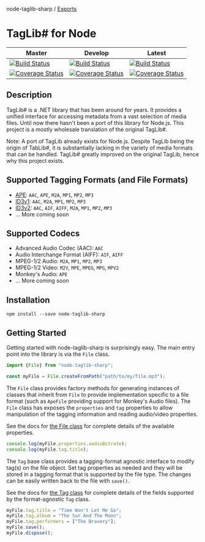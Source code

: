 node-taglib-sharp / [Exports](modules.md)

# TagLib# for Node

| Master | Develop | Latest |
|--------|---------|--------|
|[![Build Status](https://ci.appveyor.com/api/projects/status/7hdfrbc4ecvvruwv/branch/master?svg=true)](https://ci.appveyor.com/project/benrr101/node-taglib-sharp/branch/master)|[![Build Status](https://ci.appveyor.com/api/projects/status/7hdfrbc4ecvvruwv/branch/develop?svg=true)](https://ci.appveyor.com/project/benrr101/node-taglib-sharp/branch/develop)|[![Build Status](https://ci.appveyor.com/api/projects/status/7hdfrbc4ecvvruwv?svg=true)](https://ci.appveyor.com/project/benrr101/node-taglib-sharp)
|[![Coverage Status](https://coveralls.io/repos/github/benrr101/node-taglib-sharp/badge.svg?branch=master)](https://coveralls.io/github/benrr101/node-taglib-sharp?branch=master)|[![Coverage Status](https://coveralls.io/repos/github/benrr101/node-taglib-sharp/badge.svg?branch=develop)](https://coveralls.io/github/benrr101/node-taglib-sharp?branch=develop)|[![Coverage Status](https://coveralls.io/repos/github/benrr101/node-taglib-sharp/badge.svg?latest)](https://coveralls.io/github/benrr101/node-taglib-sharp)

## Description
TagLib# is a .NET library that has been around for years. It provides a unified interface for
accessing metadata from a vast selection of media files. Until now there hasn't been a port of this
library for Node.js. This project is a mostly wholesale translation of the original TagLib#.

Note: A port of TagLib already exists for Node.js. Despite TagLib being the origin of TabLib#, it
is substantially lacking in the variety of media formats that can be handled. TagLib# greatly
improved on the original TagLib, hence why this project exists.

## Supported Tagging Formats (and File Formats)
* [APE](http://wiki.hydrogenaud.io/index.php?title=APE_key): `AAC`, `APE`, `M2A`, `MP1`, `MP2`, `MP3`
* [ID3v1](https://id3.org/ID3v1): `AAC`, `M2A`, `MP1`, `MP2`, `MP3`
* [ID3v2](https://id3.org/Developer%20Information): `AAC`, `AIF`, `AIFF`, `M2A`, `MP1`, `MP2`, `MP3`
* ... More coming soon

## Supported Codecs
* Advanced Audio Codec (AAC): `AAC`
* Audio Interchange Format (AIFF): `AIF`, `AIFF`
* MPEG-1/2 Audio: `M2A`, `MP1`, `MP2`, `MP3`
* MPEG-1/2 Video: `M2V`, `MPE`, `MPEG`, `MPG`, `MPV2`
* Monkey's Audio: `APE`
* ... More coming soon

## Installation
```
npm install --save node-taglib-sharp
```

## Getting Started
Getting started with node-taglib-sharp is surprisingly easy. The main entry point into the library
is via the `File` class.

```typescript
import {File} from "node-taglib-sharp";

const myFile = File.createFromPath("path/to/my/file.mp3");
```

The `File` class provides factory methods for generating instances of classes that inherit from
`File` to provide implementation specific to a file format (such as `ApeFile` providing support
for Monkey's Audio files). The `File` class has exposes the `properties` and `tag` properties to
allow manipulation of the tagging information and reading audio/video properties. 

See the docs for [the File class](docs/classes/_src_file_.file.md) for complete details of the
available properties.

```typescript
console.log(myFile.properties.audioBitrate);
console.log(myFile.tag.title);
```

The `Tag` base class provides a tagging-format agnostic interface to modify tag(s) on the file
object. Set tag properties as needed and they will be stored in a tagging format that is supported
by the file type. The changes can be easily written back to the file with `save()`.

See the docs for [the Tag class](docs/classes/_src_tag_.tag.md) for complete details of the fields
supported by the format-agnostic `Tag` class. 

```typescript
myFile.tag.title = "Time Won't Let Me Go";
myFile.tag.album = "The Sun And The Moon";
myFile.tag.performers = ["The Bravery"];
myFile.save();
myFile.dispose();
```

